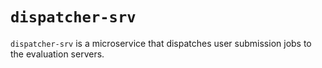 `dispatcher-srv`
================

`dispatcher-srv` is a microservice that dispatches user submission jobs to the evaluation servers.
